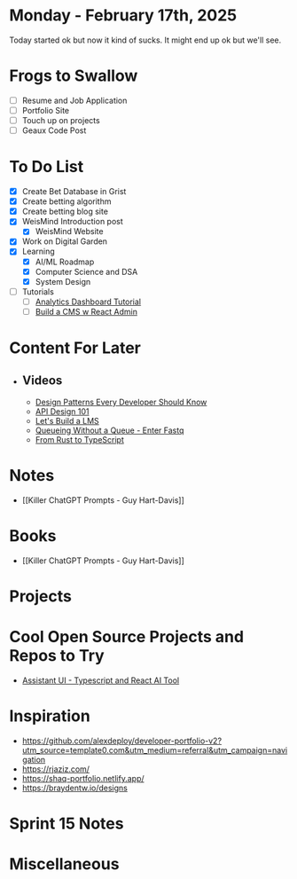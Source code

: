 # Monday - February 17th, 2025

Today started ok but now it kind of sucks. It might end up ok but we'll see.

# Frogs to Swallow
- [ ] Resume and Job Application
- [ ] Portfolio Site
- [ ] Touch up on projects
- [ ] Geaux Code Post

# To Do List
- [x] Create Bet Database in Grist
- [x] Create betting algorithm
- [x] Create betting blog site
- [x] WeisMind Introduction post
	- [x] WeisMind Website
- [x] Work on Digital Garden
- [x] Learning
	- [x] AI/ML Roadmap
	- [x] Computer Science and DSA
	- [x] System Design
- [ ] Tutorials
	- [ ] [Analytics Dashboard Tutorial](https://www.freecodecamp.org/news/build-an-analytical-dashboard-with-nextjs/?ref=dailydev)
	- [ ] [Build a CMS w React Admin](https://marmelab.com/blog/2025/01/24/how-to-build-a-cms-with-react-admin.html?ref=dailydev)

# Content For Later
- ## Videos
	- [Design Patterns Every Developer Should Know](https://www.youtube.com/watch?v=BJatgOiiht4)
	- [API Design 101](https://levelup.gitconnected.com/api-design-101-from-basics-to-best-practices-a0261cdf8886)
	- [Let's Build a LMS](https://dly.to/VciZmFLzm8K)
	- [Queueing Without a Queue - Enter Fastq](https://www.codemotion.com/magazine/backend/software-architecture/queueing-without-a-queue-enter-fastq/?ref=dailydev)
	- [From Rust to TypeScript](https://www.prisma.io/blog/from-rust-to-typescript-a-new-chapter-for-prisma-orm?ref=dailydev)
# Notes
- [[Killer ChatGPT Prompts - Guy Hart-Davis]]

# Books
- [[Killer ChatGPT Prompts - Guy Hart-Davis]]

# Projects

# Cool Open Source Projects and Repos to Try
- [Assistant UI - Typescript and React AI Tool](https://github.com/assistant-ui/assistant-ui?ref=dailydev)

# Inspiration
- https://github.com/alexdeploy/developer-portfolio-v2?utm_source=template0.com&utm_medium=referral&utm_campaign=navigation
- https://rjaziz.com/
- https://shaq-portfolio.netlify.app/
- https://braydentw.io/designs
# Sprint 15 Notes

# Miscellaneous